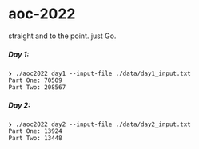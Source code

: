 # aoc-2022

straight and to the point. just Go.

##### Day 1:
```
❯ ./aoc2022 day1 --input-file ./data/day1_input.txt
Part One: 70509
Part Two: 208567
```

##### Day 2:
```
❯ ./aoc2022 day2 --input-file ./data/day2_input.txt
Part One: 13924
Part Two: 13448
```

